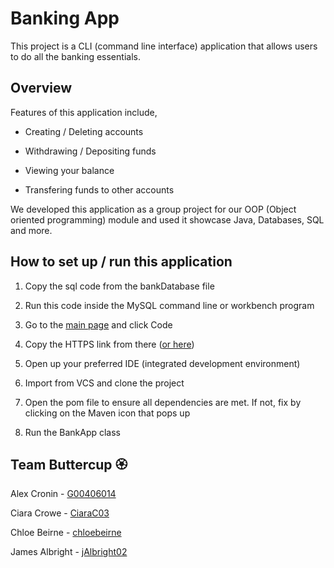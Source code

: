 # Banking App

This project is a CLI (command line interface) application that allows users to do all the banking essentials.

## Overview

Features of this application include,

- Creating / Deleting accounts

- Withdrawing / Depositing funds

- Viewing your balance

- Transfering funds to other accounts

We developed this application as a group project for our OOP (Object oriented programming) module and used it showcase
Java, Databases, SQL and more.

## How to set up / run this application

1. Copy the sql code from the bankDatabase file

2. Run this code inside the MySQL command line or workbench program

3. Go to the [main page](https://github.com/jAlbright02/Team-Buttercups) and click Code

4. Copy the HTTPS link from there ([or here](https://github.com/jAlbright02/Team-Buttercups.git))

5. Open up your preferred IDE (integrated development environment)

6. Import from VCS and clone the project

7. Open the pom file to ensure all dependencies are met. If not, fix by clicking on the Maven icon that pops up

8. Run the BankApp class

## Team Buttercup :rosette:

Alex Cronin - [G00406014](https://github.com/G00406014)

Ciara Crowe - [CiaraC03](https://github.com/CiaraC03)

Chloe Beirne - [chloebeirne](https://github.com/chloebeirne)

James Albright - [jAlbright02](https://github.com/jAlbright02)
